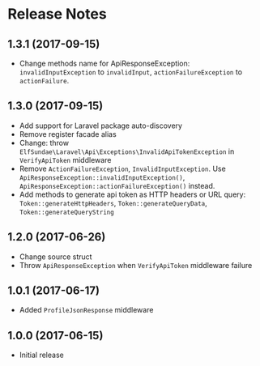 # Release Notes

## 1.3.1 (2017-09-15)

- Change methods name for ApiResponseException: `invalidInputException` to `invalidInput`, `actionFailureException` to `actionFailure`.

## 1.3.0 (2017-09-15)

- Add support for Laravel package auto-discovery
- Remove register facade alias
- Change: throw `ElfSundae\Laravel\Api\Exceptions\InvalidApiTokenException` in `VerifyApiToken` middleware
- Remove `ActionFailureException`, `InvalidInputException`. Use `ApiResponseException::invalidInputException()`, `ApiResponseException::actionFailureException()` instead.
- Add methods to generate api token as HTTP headers or URL query: `Token::generateHttpHeaders`, `Token::generateQueryData`, `Token::generateQueryString`

## 1.2.0 (2017-06-26)

- Change source struct
- Throw `ApiResponseException` when `VerifyApiToken` middleware failure

## 1.0.1 (2017-06-17)

- Added `ProfileJsonResponse` middleware

## 1.0.0 (2017-06-15)

- Initial release
